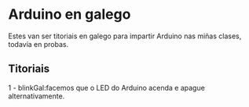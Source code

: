 # Arduino en galego
Estes van ser titoriais en galego para impartir Arduino nas miñas clases, todavía en probas.

## Titoriais
1 - blinkGal:facemos que o LED do Arduino acenda e apague alternativamente.
